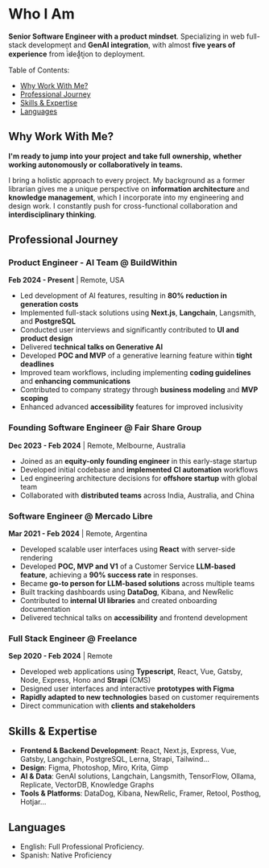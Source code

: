 # Who I Am

**Senior Software Engineer with a product mindset**. Specializing in web full-stack development and **GenAI integration**, with almost **five years of experience** from iͪ̔d̴eḁͯti͕on to deployment. 

Table of Contents:

- [Why Work With Me?](#why-work-with-me)
- [Professional Journey](#professional-journey)
- [Skills & Expertise](#skills--expertise)
- [Languages](#languages)

## Why Work With Me?

**I'm ready to jump into your project** **and take full** **ownership,** **whether** **working autonomously or** **collaboratively in teams.**

I bring a holistic approach to every project. My background as a former librarian gives me a unique perspective on **information architecture** and **knowledge management**, which I incorporate into my engineering and design work. I constantly push for cross-functional collaboration and **interdisciplinary thinking**.

## Professional Journey

### Product Engineer - AI Team @ BuildWithin

**Feb 2024 - Present** | Remote, USA

- Led development of AI features, resulting in **80% reduction in** **generation costs**
- Implemented full-stack solutions using **Next.js**, **Langchain**, Langsmith, and **PostgreSQL**
- Conducted user interviews and significantly contributed to **UI and product design**
- Delivered **technical talks on Generative AI**
- Developed **POC and MVP** of a generative learning feature within **tight deadlines**
- Improved team workflows, including implementing **coding guidelines** and **enhancing communications**
- Contributed to company strategy through **business modeling** and **MVP scoping**
- Enhanced advanced **accessibility** features for improved inclusivity

### Founding Software Engineer @ Fair Share Group

**Dec 2023 - Feb 2024** | Remote, Melbourne, Australia

- Joined as an **equity-only founding engineer** in this early-stage startup
- Developed initial codebase and **implemented** **CI automation** workflows
- Led engineering architecture decisions for **offshore startup** with global team
- Collaborated with **distributed teams** across India, Australia, and China

### Software Engineer @ Mercado Libre

**Mar 2021 - Feb 2024** | Remote, Argentina

- Developed scalable user interfaces using **React** with server-side rendering
- Developed **POC, MVP and V1** of a Customer Service **LLM-based feature**, achieving a **90% success rate** in responses.
- Became **go-to person for LLM-based solutions** across multiple teams
- Built tracking dashboards using **DataDog**, Kibana, and NewRelic
- Contributed to **internal UI libraries** and created onboarding documentation
- Delivered technical talks on **accessibility** and frontend development

### Full Stack Engineer @ Freelance

**Sep 2020 - Feb 2024** | Remote

- Developed web applications using **Typescript**, React, Vue, Gatsby, Node, Express, Hono and **Strapi** (CMS)
- Designed user interfaces and interactive **prototypes with Figma**
- **Rapidly adapted to new technologies** based on customer requirements
- Direct communication with **clients and stakeholders**

## Skills & Expertise

- **Frontend & Backend Development**: React, Next.js, Express, Vue, Gatsby, Langchain, PostgreSQL, Lerna, Strapi, Tailwind...
- **Design**: Figma, Photoshop, Miro, Krita, Gimp
- **AI & Data**: GenAI solutions, Langchain, Langsmith, TensorFlow, Ollama, Replicate, VectorDB, Knowledge Graphs
- **Tools & Platforms**: DataDog, Kibana, NewRelic, Framer, Retool, Posthog, Hotjar...

## Languages

- English: Full Professional Proficiency.
- Spanish: Native Proficiency
